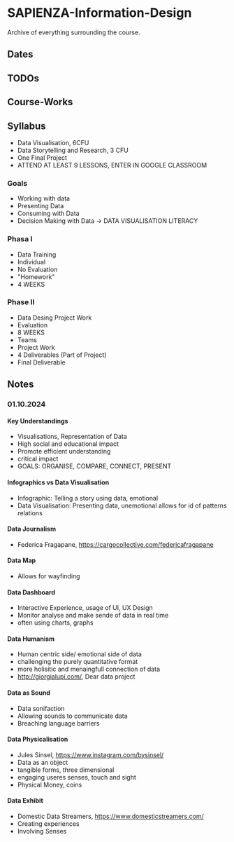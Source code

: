 # SAPIENZA-Information-Design
Archive of everything surrounding the course.

## Dates

## TODOs

## Course-Works

## Syllabus
- Data Visualisation, 6CFU
- Data Storytelling and Research, 3 CFU
- One Final Project
- ATTEND AT LEAST 9 LESSONS, ENTER IN GOOGLE CLASSROOM

### Goals
- Working with data
- Presenting Data
- Consuming with Data
- Decision Making with Data
-> DATA VISUALISATION LITERACY

### Phasa I
- Data Training
- Individual
- No Evaluation
- "Homework"
- 4 WEEKS

### Phase II
- Data Desing Project Work
- Evaluation
- 8 WEEKS
- Teams
- Project Work
- 4 Deliverables (Part of Project)
- Final Deliverable

## Notes
### 01.10.2024
#### Key Understandings
- Visualisations, Representation of Data
- High social and educational impact
- Promote efficient understanding
- critical impact
- GOALS: ORGANISE, COMPARE, CONNECT, PRESENT

#### Infographics vs Data Visualisation
- Infographic: Telling a story using data, emotional
- Data Visualisation: Presenting data, unemotional allows for id of patterns relations

#### Data Journalism
- Federica Fragapane, https://cargocollective.com/federicafragapane

#### Data Map
- Allows for wayfinding

#### Data Dashboard
- Interactive Experience, usage of UI, UX Design
- Monitor analyse and make sende of data in real time
- often using charts, graphs

#### Data Humanism
- Human centric side/ emotional side of data
- challenging the purely quantitative format
- more holisitic and menaingfull connection of data
- http://giorgialupi.com/, Dear data project

#### Data as Sound
- Data sonifaction
- Allowing sounds to communicate data
- Breaching language barriers

#### Data Physicalisation
- Jules Sinsel, https://www.instagram.com/bysinsel/
- Data as an object
- tangible forms, three dimensional
- engaging useres senses, touch and sight
- Physical Money, coins

#### Data Exhibit
- Domestic Data Streamers, https://www.domesticstreamers.com/
- Creating experiences
- Involving Senses
